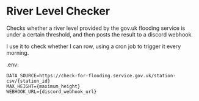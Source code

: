 # River Level Checker

Checks whether a river level provided by the gov.uk flooding service is under a
certain threshold, and then posts the result to a discord webhook.

I use it to check whether I can row, using a cron job to trigger it every
morning.

.env:

```
DATA_SOURCE=https://check-for-flooding.service.gov.uk/station-csv/{station_id}
MAX_HEIGHT={maximum_height}
WEBHOOK_URL={discord_webhook_url}
```
